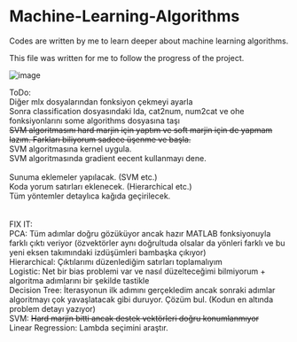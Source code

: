 # Machine-Learning-Algorithms
Codes are written by me to learn deeper about machine learning algorithms.

This file was written for me to follow the progress of the project.


![image](https://github.com/BeartTF/Machine-Learning-Algorithms/assets/117646542/db98e6cb-61a1-4238-8cff-84880bf14884)


ToDo: <br />
Diğer mlx dosyalarından fonksiyon çekmeyi ayarla <br />
Sonra classification dosyasındaki lda, cat2num, num2cat ve ohe fonksiyonlarını some algorithms dosyasına taşı <br />
~~SVM algoritmasını hard marjin için yaptım ve soft marjin için de yapmam lazım. Farkları biliyorum sadece üşenme ve başla.~~ <br />
SVM algoritmasına kernel uygula. <br />
SVM algoritmasında gradient eecent kullanmayı dene. <br />
<br />
Sunuma eklemeler yapılacak. (SVM etc.) <br />
Koda yorum satırları eklenecek. (Hierarchical etc.) <br />
Tüm yöntemler detaylıca kağıda geçirilecek. <br />
<br />
<br />
FIX IT: <br />
PCA: Tüm adımlar doğru gözüküyor ancak hazır MATLAB fonksiyonuyla farklı çıktı veriyor (özvektörler aynı doğrultuda olsalar da yönleri farklı ve bu yeni eksen takımındaki izdüşümleri bambaşka çıkıyor) <br />
Hierarchical: Çıktılarımı düzenlediğim satırları toplamalıyım <br />
Logistic: Net bir bias problemi var ve nasıl düzelteceğimi bilmiyorum + algoritma adımlarını bir şekilde tastikle <br />
Decision Tree: İterasyonun ilk adımını gerçekledim ancak sonraki adımlar algoritmayı çok yavaşlatacak gibi duruyor. Çözüm bul. (Kodun en altında problem detayı yazıyor) <br />
SVM: ~~Hard marjin bitti ancak destek vektörleri doğru konumlanmıyor~~ <br />
Linear Regression: Lambda seçimini araştır.

